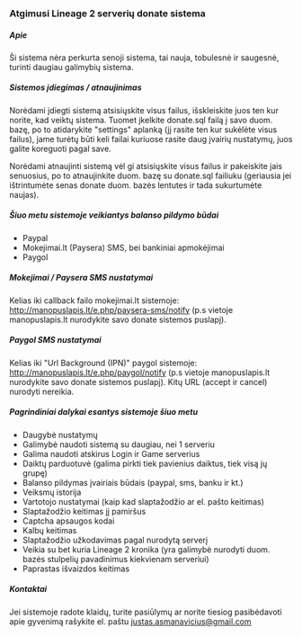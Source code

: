 ### Atgimusi Lineage 2 serverių donate sistema
##### Apie
Ši sistema nėra perkurta senoji sistema, tai nauja, tobulesnė ir saugesnė, turinti daugiau galimybių sistema. 

##### Sistemos įdiegimas / atnaujinimas
Norėdami įdiegti sistemą atsisiųskite visus failus, išskleiskite juos ten kur norite, kad veiktų sistema. Tuomet įkelkite donate.sql failą į savo duom. bazę, po to atidarykite "settings" aplanką (jį rasite ten kur sukėlėte visus failus), jame turėtų būti keli failai kuriuose rasite daug įvairių nustatymų, juos galite koreguoti pagal save. 

Norėdami atnaujinti sistemą vėl gi atsisiųskite visus failus ir pakeiskite jais senuosius, po to atnaujinkite duom. bazę su donate.sql failiuku (geriausia jei ištrintumėte senas donate duom. bazės lentutes ir tada sukurtumėte naujas).

##### Šiuo metu sistemoje veikiantys balanso pildymo būdai
* Paypal
* Mokejimai.lt (Paysera) SMS, bei bankiniai apmokėjimai
* Paygol

##### Mokejimai / Paysera SMS nustatymai
Kelias iki callback failo mokejimai.lt sistemoje: http://manopuslapis.lt/e.php/paysera-sms/notify (p.s vietoje manopuslapis.lt nurodykite savo donate sistemos puslapį).

##### Paygol SMS nustatymai
Kelias iki "Url Background (IPN)" paygol sistemoje: http://manopuslapis.lt/e.php/paygol/notify (p.s vietoje manopuslapis.lt nurodykite savo donate sistemos puslapį). Kitų URL (accept ir cancel) nurodyti nereikia.

##### Pagrindiniai dalykai esantys sistemoje šiuo metu
* Daugybė nustatymų
* Galimybė naudoti sistemą su daugiau, nei 1 serveriu
* Galima naudoti atskirus Login ir Game serverius
* Daiktų parduotuvė (galima pirkti tiek pavienius daiktus, tiek visą jų grupę)
* Balanso pildymas įvairiais būdais (paypal, sms, banku ir kt.)
* Veiksmų istorija
* Vartotojo nustatymai (kaip kad slaptažodžio ar el. pašto keitimas)
* Slaptažodžio keitimas jį pamiršus
* Captcha apsaugos kodai
* Kalbų keitimas
* Slaptažodžio užkodavimas pagal nurodytą serverį
* Veikia su bet kuria Lineage 2 kronika (yra galimybė nurodyti duom. bazės stulpelių pavadinimus kiekvienam serveriui)
* Paprastas išvaizdos keitimas

##### Kontaktai
Jei sistemoje radote klaidų, turite pasiūlymų ar norite tiesiog pasibėdavoti apie gyvenimą rašykite el. paštu justas.asmanavicius@gmail.com
